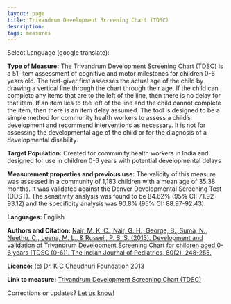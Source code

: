 ```yaml
---
layout: page
title: Trivandrum Development Screening Chart (TDSC)
description:
tags: measures
---
```


Select Language (google translate):  

<div id="google_translate_element"></div><script type="text/javascript">
function googleTranslateElementInit() {
  new google.translate.TranslateElement({pageLanguage: 'en', layout: google.translate.TranslateElement.InlineLayout.SIMPLE, gaTrack: true, gaId: 'UA-64320648-1'}, 'google_translate_element');
}
</script><script type="text/javascript" src="//translate.google.com/translate_a/element.js?cb=googleTranslateElementInit"></script>  

 

**Type of Measure:** The Trivandrum Development Screening Chart (TDSC) is a 51-item assessment of cognitive and motor milestones for children 0-6 years old. The test-giver first assesses the actual age of the child by drawing a vertical line through the chart through their age. If the child can complete any items that are to the left of the line, then there is no delay for that item. If an item lies to the left of the line and the child cannot complete the item, then there is an item delay assumed. The tool is designed to be a simple method for community health workers to assess a child’s development and recommend interventions as necessary. It is not for assessing the developmental age of the child or for the diagnosis of a developmental disability.

**Target Population:** Created for community health workers in India and designed for use in children 0-6 years with potential developmental delays

**Measurement properties and previous use:** The validity of this measure was assessed in a community of 1,183 children with a mean age of 35.38 months. It was validated against the Denver Developmental Screening Test (DDST). The sensitivity analysis was found to be 84.62% (95% CI: 71.92-93.12) and the specificity analysis was 90.8% (95% CI: 88.97-92.43). 

**Languages:** English

**Authors and Citation:** [Nair, M. K. C., Nair, G. H., George, B., Suma, N., Neethu, C., Leena, M. L., & Russell, P. S. S. (2013). Development and validation of Trivandrum Development Screening Chart for children aged 0-6 years [TDSC (0-6)]. The Indian Journal of Pediatrics, 80(2), 248-255.](https://link.springer.com/content/pdf/10.1007%2Fs12098-013-1144-2.pdf)

**Licence:** (c) Dr. K C Chaudhuri Foundation 2013

**Link to measure:** [Trivandrum Development Screening Chart (TDSC)](https://link.springer.com/content/pdf/10.1007%2Fs12098-013-1144-2.pdf)


Corrections or updates? [Let us know!](http://disabilitymeasures.org/contact)

